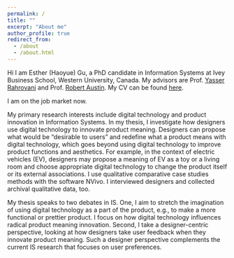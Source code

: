 ```yaml
---
permalink: /
title: ""
excerpt: "About me"
author_profile: true
redirect_from: 
  - /about
  - /about.html
---
```


Hi I am Esther (Haoyue) Gu, a PhD candidate in Information Systems at Ivey Business School, Western University, Canada. My advisors are Prof. [Yasser Rahrovani](https://www.ivey.uwo.ca/faculty/directory/yasser-rahrovani/) and Prof. [Robert Austin](https://www.ivey.uwo.ca/faculty/directory/rob-austin/). My CV can be found [here](https://uwoca-my.sharepoint.com/:b:/g/personal/hgu53_uwo_ca/EVZekjetHaBMpT9vA4XeFQ8B1OCxFOSIsCjWK1MpdBsDXA?e=eWUoxs).

I am on the job market now. 

My primary research interests include digital technology and product innovation in Information Systems. In my thesis, I investigate how designers use digital technology to innovate product meaning. Designers can propose what would be “desirable to users” and redefine what a product means with digital technology, which goes beyond using digital technology to improve product functions and aesthetics. For example, in the context of electric vehicles (EV), designers may propose a meaning of EV as a toy or a living room and choose appropriate digital technology to change the product itself or its external associations. I use qualitative comparative case studies methods with the software NVivo. I interviewed designers and collected archival qualitative data, too. 

My thesis speaks to two debates in IS. One, I aim to stretch the imagination of using digital technology as a part of the product, e.g., to make a more functional or prettier product. I focus on how digital technology influences radical product meaning innovation. Second, I take a designer-centric perspective, looking at how designers take user feedback when they innovate product meaning. Such a designer perspective complements the current IS research that focuses on user preferences. 
